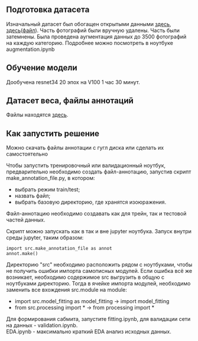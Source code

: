 ## Подготовка датасета
Изначальный датасет был обогащен открытыми данными [здесь](https://www.kaggle.com/datasets/landrykezebou/vcor-vehicle-color-recognition-dataset), [здесь](https://arxiv.org/pdf/1510.07391.pdf)([файл](https://www.reddit.com/r/datasets/comments/fnivwh/comment/i5bfjiq/?utm_source=share&utm_medium=web2x&context=3)).
Часть фотографий были вручную удалены. Часть были затемнены. Была проведена аугментация данных до 3500 фотографий на каждую категорию.
Подробнее можно посмотреть в ноутбуке augmentation.ipynb

## Обучение модели
Дообучена resnet34 20 эпох на V100 1 час 30 минут. 

## Датасет веса, файлы аннотаций
Файлы находятся [здесь](https://drive.google.com/drive/folders/16dJ38ke-tRP9o5-JiVaUqfr1cxxUAFvk?usp=sharing).

## Как запустить решение

Можно скачать файлы аннотации с гугл диска или сделать их самостоятельно

Чтобы запустить тренировочный или валидационный ноутбук, предварительно необходимо создать файл-аннотацию, запустив скрипт make_annotation_file.py, в котором:
- выбрать режим train/test;
- назвать файл;
- выбрать базовую директорию, где хранятся изоюражения.

Файл-аннотацию необходимо создавать как для трейн, так и тестовой частей данных.

Скрипт можно запускать как в так и вне jupyter ноутбука. Запуск внутри среды jupyter, таким образом: 
```
import src.make_annotation_file as annot
annot.make()
```
Директорию "src" необходимо расположить рядом с ноутбуками, чтобы не получить ошибки импорта самописных модулей.
Если ошибка всё же возникает, необходимо содержимое src выгрузить в общую с ноутбуками директорию. Тогда в ячейке импорта модулей, необходимо заменить все вхождения
src.module на module:

- import src.model_fitting as model_fitting -> import model_fitting
- from src.processing import * -> from processing import *

Для формирования сабмита, запустите fitting.ipynb, для валидации сети на данных - validation.ipynb.  
EDA.ipynb - максимально краткий EDA анализ исходных данных.
